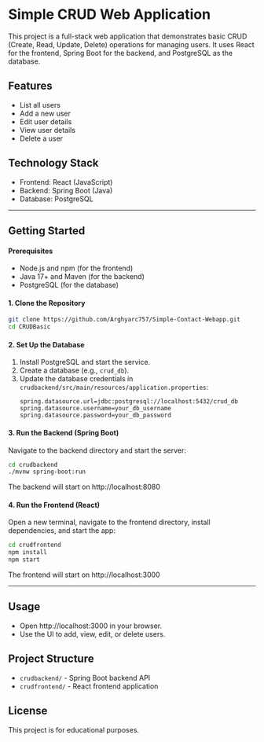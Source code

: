 # Simple CRUD Web Application

This project is a full-stack web application that demonstrates basic CRUD (Create, Read, Update, Delete) operations for managing users. It uses React for the frontend, Spring Boot for the backend, and PostgreSQL as the database.

## Features
- List all users
- Add a new user
- Edit user details
- View user details
- Delete a user

## Technology Stack
- Frontend: React (JavaScript)
- Backend: Spring Boot (Java)
- Database: PostgreSQL

---

## Getting Started

#### Prerequisites
- Node.js and npm (for the frontend)
- Java 17+ and Maven (for the backend)
- PostgreSQL (for the database)

#### 1. Clone the Repository
```sh
git clone https://github.com/Arghyarc757/Simple-Contact-Webapp.git
cd CRUDBasic
```

#### 2. Set Up the Database
1. Install PostgreSQL and start the service.
2. Create a database (e.g., `crud_db`).
3. Update the database credentials in `crudbackend/src/main/resources/application.properties`:
   ```properties
   spring.datasource.url=jdbc:postgresql://localhost:5432/crud_db
   spring.datasource.username=your_db_username
   spring.datasource.password=your_db_password
   ```

#### 3. Run the Backend (Spring Boot)
Navigate to the backend directory and start the server:
```sh
cd crudbackend
./mvnw spring-boot:run
```
The backend will start on http://localhost:8080

#### 4. Run the Frontend (React)
Open a new terminal, navigate to the frontend directory, install dependencies, and start the app:
```sh
cd crudfrontend
npm install
npm start
```
The frontend will start on http://localhost:3000

---

## Usage
- Open http://localhost:3000 in your browser.
- Use the UI to add, view, edit, or delete users.

## Project Structure
- `crudbackend/` - Spring Boot backend API
- `crudfrontend/` - React frontend application

## License
This project is for educational purposes.
